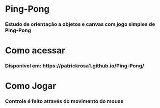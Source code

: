 <h1> Ping-Pong</h1>
<h3>Estudo de orientação a objetos e canvas com jogo simples de Ping-Pong</h3>
<h1>Como acessar</h1>
<h3>Disponivel em: https://patrickrosa1.github.io/Ping-Pong/</h3>
<h1>Como Jogar</h1>
<h3>Controle é feito através do movimento do mouse</h3>
